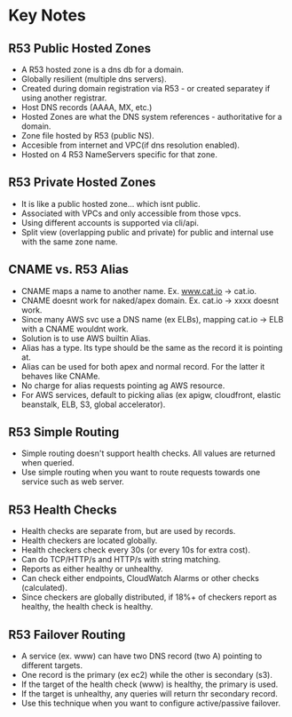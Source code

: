 # Key Notes

## R53 Public Hosted Zones
* A R53 hosted zone is a dns db for a domain. 
* Globally resilient (multiple dns servers). 
* Created during domain registration via R53 - or created separatey if using another registrar. 
* Host DNS records (AAAA, MX, etc.)
* Hosted Zones are what the DNS system references - authoritative for a domain. 
* Zone file hosted by R53 (public NS). 
* Accesible from internet and VPC(if dns resolution enabled). 
* Hosted on 4 R53 NameServers specific for that zone. 

## R53 Private Hosted Zones
* It is like a public hosted zone... which isnt public. 
* Associated with VPCs and only accessible from those vpcs. 
* Using different accounts is supported via cli/api. 
* Split view (overlapping public and private) for public and internal use with the same zone name. 

## CNAME vs. R53 Alias
* CNAME maps a name to another name. Ex. www.cat.io -> cat.io.
* CNAME doesnt work for naked/apex domain. Ex. cat.io -> xxxx doesnt work. 
* Since many AWS svc use a DNS name (ex ELBs), mapping cat.io -> ELB with a CNAME wouldnt work. 
* Solution is to use AWS builtin Alias. 
* Alias has a type. Its type should be the same as the record it is pointing at. 
* Alias can be used for both apex and normal record. For the latter it behaves like CNAMe. 
* No charge for alias requests pointing ag AWS resource. 
* For AWS services, default to picking alias (ex apigw, cloudfront, elastic beanstalk, ELB, S3, global accelerator). 

## R53 Simple Routing
* Simple routing doesn't support health checks. All values are returned when queried. 
* Use simple routing when you want to route requests towards one service such as web server. 

## R53 Health Checks
* Health checks are separate from, but are used by records. 
* Health checkers are located globally. 
* Health checkers check every 30s (or every 10s for extra cost). 
* Can do TCP/HTTP/s and HTTP/s with string matching. 
* Reports as either healthy or unhealthy. 
* Can check either endpoints, CloudWatch Alarms or other checks (calculated). 
* Since checkers are globally distributed, if 18%+ of checkers report as healthy, the health check is healthy. 

## R53 Failover Routing
* A service (ex. www) can have two DNS record (two A) pointing to different targets. 
* One record is the primary (ex ec2) while the other is secondary (s3). 
* If the target of the health check (www) is healthy, the primary is used. 
* If the target is unhealthy, any queries will return thr secondary record. 
* Use this technique when you want to configure active/passive failover. 

